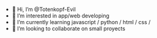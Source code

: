 - 👋 Hi, I’m @Totenkopf-Evil
- 👀 I’m interested in app/web developing
- 🌱 I’m currently learning javascript / python / html / css / 
- 💞️ I’m looking to collaborate on small proyects

<!---
Totenkopf-Evil/Totenkopf-Evil is a ✨ special ✨ repository because its `README.md` (this file) appears on your GitHub profile.
You can click the Preview link to take a look at your changes.
--->
